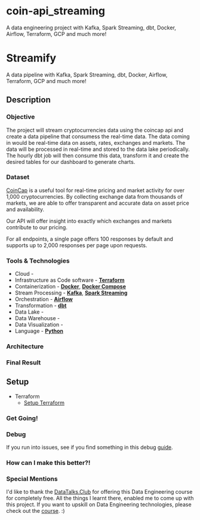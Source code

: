 # coin-api_streaming
A data engineering project with Kafka, Spark Streaming, dbt, Docker, Airflow, Terraform, GCP and much more!

# Streamify

A data pipeline with Kafka, Spark Streaming, dbt, Docker, Airflow, Terraform, GCP and much more!

## Description

### Objective

The project will stream cryptocurrencies data using the coincap api and create a data pipeline that consumess the real-time data. The data coming in would be real-time data on assets, rates, exchanges and markets. The data will be processed in real-time and stored to the data lake periodically. The hourly dbt job will then consume this data, transform it and create the desired tables for our dashboard to generate charts.


### Dataset

[CoinCap](https://docs.coincap.io/) is a useful tool for real-time pricing and market activity for over 1,000 cryptocurrencies. By collecting exchange data from thousands of markets, we are able to offer transparent and accurate data on asset price and availability.

Our API will offer insight into exactly which exchanges and markets contribute to our pricing.

For all endpoints, a single page offers 100 responses by default and supports up to 2,000 responses per page upon requests.



### Tools & Technologies

- Cloud - 
- Infrastructure as Code software - [**Terraform**](https://www.terraform.io)
- Containerization - [**Docker**](https://www.docker.com), [**Docker Compose**](https://docs.docker.com/compose/)
- Stream Processing - [**Kafka**](https://kafka.apache.org), [**Spark Streaming**](https://spark.apache.org/docs/latest/streaming-programming-guide.html)
- Orchestration - [**Airflow**](https://airflow.apache.org)
- Transformation - [**dbt**](https://www.getdbt.com)
- Data Lake - 
- Data Warehouse - 
- Data Visualization - 
- Language - [**Python**](https://www.python.org)

### Architecture



### Final Result


## Setup





- Terraform
  - [Setup Terraform](https://github.com/DataTalksClub/data-engineering-zoomcamp/blob/main/week_1_basics_n_setup/1_terraform_gcp/windows.md#terraform)


### Get Going!




### Debug

If you run into issues, see if you find something in this debug [guide](setup/debug.md).
### How can I make this better?!


### Special Mentions
I'd like to thank the [DataTalks.Club](https://datatalks.club) for offering this Data Engineering course for completely free. All the things I learnt there, enabled me to come up with this project. If you want to upskill on Data Engineering technologies, please check out the [course](https://github.com/DataTalksClub/data-engineering-zoomcamp). :)
